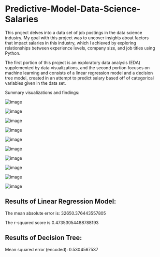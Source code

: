 # Predictive-Model-Data-Science-Salaries

This project delves into a data set of job postings in the data science industry. My goal with this project was to uncover insights about factors that impact salaries in this industry, which I achieved by exploring relationships between experience levels, company size, and job titles using Python. 

The first portion of this project is an exploratory data analysis (EDA) supplemented by data visualizations, and the second portion focuses on machine learning and consists of a linear regression model and a decision tree model, created in an attempt to predict salary based off of categorical variables given in the data set.

Summary visualizations and findings:

![image](https://github.com/calebtran7/Predictive-Model-Data-Science-Salaries/assets/121086856/8fe2dc3c-bbd6-48e6-8db3-a99f5ba7724c)


![image](https://github.com/calebtran7/Predictive-Model-Data-Science-Salaries/assets/121086856/b627dc2f-d173-4db6-b52e-79c7de02af0b)


![image](https://github.com/calebtran7/Predictive-Model-Data-Science-Salaries/assets/121086856/77457829-e877-4787-9eef-f6eccf5c01b3)


![image](https://github.com/calebtran7/Predictive-Model-Data-Science-Salaries/assets/121086856/c7a8be19-5239-4d63-974e-7a8d94211495)


![image](https://github.com/calebtran7/Predictive-Model-Data-Science-Salaries/assets/121086856/93e3b44f-f130-4976-a15c-9f3131122d64)


![image](https://github.com/calebtran7/Predictive-Model-Data-Science-Salaries/assets/121086856/26b6d303-833f-4198-98a4-b24439f25d03)


![image](https://github.com/calebtran7/Predictive-Model-Data-Science-Salaries/assets/121086856/44f08055-00f2-4e57-87c4-70220a3c9bd1)


![image](https://github.com/calebtran7/Predictive-Model-Data-Science-Salaries/assets/121086856/7e19b1da-179f-4cd4-9ae7-87102eef79a0)


![image](https://github.com/calebtran7/Predictive-Model-Data-Science-Salaries/assets/121086856/6ebe1cf3-340a-49c6-9ee3-cfce67f8ea4d)


![image](https://github.com/calebtran7/Predictive-Model-Data-Science-Salaries/assets/121086856/0e1100ca-eff8-4ee8-86a7-ee5c9d4c1e4a)


## Results of Linear Regression Model:

 The mean absolute error is:  32650.376443557805 
 
 The r-squared score is  0.47353054488788193
 
 
## Results of Decision Tree: 
Mean squared error (encoded): 0.5304567537
